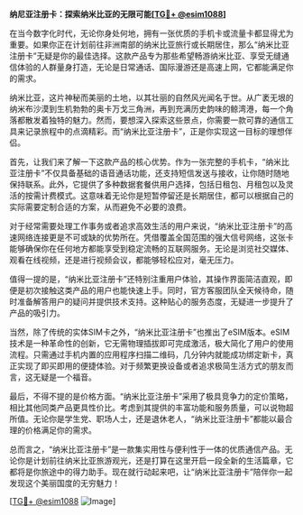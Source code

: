 **纳尼亚注册卡：探索纳米比亚的无限可能[[TG💪+ @esim1088](https://t.me/s/esim1088)]**

在当今数字化时代，无论你身处何地，拥有一张优质的手机卡或流量卡都显得尤为重要。如果你正在计划前往非洲南部的纳米比亚旅行或长期居住，那么“纳米比亚注册卡”无疑是你的最佳选择。这款产品专为那些希望畅游纳米比亚、享受无缝通信体验的人群量身打造，无论是日常通话、国际漫游还是高速上网，它都能满足你的需求。

纳米比亚，这片神秘而美丽的土地，以其壮丽的自然风光闻名于世。从广袤无垠的纳米布沙漠到生机勃勃的奥卡万戈三角洲，再到充满历史韵味的鲸湾港，每一个角落都散发着独特的魅力。然而，要想深入探索这些景点，你需要一款可靠的通信工具来记录旅程中的点滴精彩。而“纳米比亚注册卡”，正是你实现这一目标的理想伴侣。

首先，让我们来了解一下这款产品的核心优势。作为一张完整的手机卡，“纳米比亚注册卡”不仅具备基础的语音通话功能，还支持短信发送与接收，让你随时随地保持联系。此外，它提供了多种数据套餐供用户选择，包括日租包、月租包以及灵活的按需计费模式。这意味着无论你是短暂停留还是长期居住，都可以根据自己的实际需要定制合适的方案，从而避免不必要的浪费。

对于经常需要处理工作事务或者追求高效生活的用户来说，“纳米比亚注册卡”的高速网络连接更是不可或缺的优势所在。凭借覆盖全国范围的强大信号网络，这张卡能够确保你在任何地方都能享受到稳定流畅的互联网服务。无论是浏览社交媒体、观看在线视频，还是进行视频会议，都能够轻松应对，毫无压力。

值得一提的是，“纳米比亚注册卡”还特别注重用户体验，其操作界面简洁直观，即便是初次接触这类产品的用户也能快速上手。同时，官方客服团队全天候待命，随时准备解答用户的疑问并提供技术支持。这种贴心的服务态度，无疑进一步提升了产品的吸引力。

当然，除了传统的实体SIM卡之外，“纳米比亚注册卡”也推出了eSIM版本。eSIM技术是一种革命性的创新，它无需物理插拔即可完成激活，极大简化了用户的使用流程。只需通过手机内置的应用程序扫描二维码，几分钟内就能成功绑定新卡，真正实现了即买即用的便捷体验。对于频繁更换设备或者追求极简生活方式的朋友而言，这无疑是一个福音。

最后，不得不提的是价格方面。“纳米比亚注册卡”采用了极具竞争力的定价策略，相比其他同类产品更具性价比。考虑到其提供的丰富功能和服务质量，可以说物超所值。无论你是学生党、职场人士，还是退休老人，“纳米比亚注册卡”都能以最合理的价格满足你的需求。

总而言之，“纳米比亚注册卡”是一款集实用性与便利性于一体的优质通信产品。无论你是计划前往纳米比亚旅游观光，还是打算在这里开启一段全新的生活篇章，它都将是你旅途中的得力助手。现在就行动起来吧，让“纳米比亚注册卡”陪伴你一起发现这个美丽国度的无穷魅力！

[[TG💪+ @esim1088](https://t.me/s/esim1088) ![Image](https://i.postimg.cc/4NQfJmqS/Snipaste-2025-05-13-00-14-12.png)]